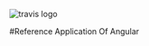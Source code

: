![travis logo](https://travis-ci.org/dane-king/angular-ref.svg?branch=master)

#Reference Application Of Angular 
